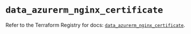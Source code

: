 # `data_azurerm_nginx_certificate`

Refer to the Terraform Registry for docs: [`data_azurerm_nginx_certificate`](https://registry.terraform.io/providers/hashicorp/azurerm/3.114.0/docs/data-sources/nginx_certificate).
